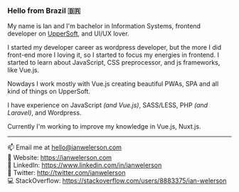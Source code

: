 
### Hello from Brazil 🇧🇷

My name is Ian and I'm bachelor in Information Systems, frontend developer on [UpperSoft](https://uppersoft.com.br), and UI/UX lover.

I started my developer career as wordpress developer, but the more I did front-end more I loving it, so I started to focus my energies in frontend. I started to learn about JavaScript, CSS preprocessor, and js frameworks, like Vue.js.

Nowdays I work mostly with Vue.js creating beautiful PWAs, SPA and all kind of things on UpperSoft.

I have experience on JavaScript *(and Vue.js)*, SASS/LESS, PHP *(and Laravel)*, and Wordpress.

Currently I'm working to improve my knowledge in Vue.js, Nuxt.js.

***

📫 Email me at hello@ianwelerson.com  
🎯 Website: https://ianwelerson.com  
👤 LinkedIn: https://www.linkedin.com/in/ianwelerson  
🐥 Twitter: http://twitter.com/ianwelerson  
💻 StackOverflow: https://stackoverflow.com/users/8883375/ian-welerson
